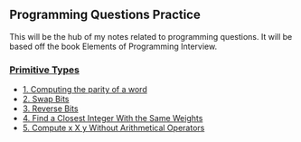 ## Programming Questions Practice

This will be the hub of my notes related to programming questions.
It will be based off the book Elements of Programming Interview.

### [Primitive Types](./PRIMITIVE_TYPES)
- [1. Computing the parity of a 
   word](./PRIMITIVE_TYPES/README.md#1-computing-the-parity-of-a-word)
- [2. Swap Bits](./PRIMITIVE_TYPES/README.md#2-swap-bits)
- [3. Reverse Bits](./PRIMITIVE_TYPES/README.md#3-reverse-bits)
- [4. Find a Closest Integer With the Same 
   Weights](./PRIMITIVE_TYPES/README.md#4-find-a-closest-integer-with-the-same-weights)
- [5. Compute x X y Without Arithmetical Operators](#5-compute-x-x-y-without-arithmetical-operators)
